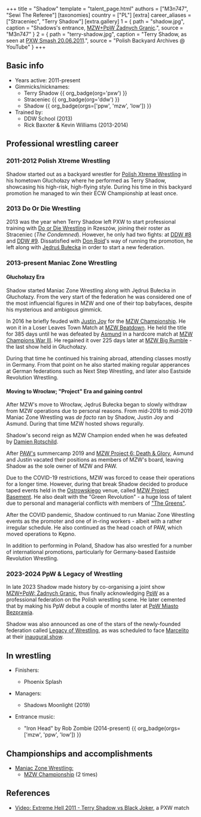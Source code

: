 +++
title = "Shadow"
template = "talent_page.html"
authors = ["M3n747", "Sewi The Referee"]
[taxonomies]
country = ["PL"]
[extra]
career_aliases = ["Straceniec", "Terry Shadow"]
[extra.gallery]
1 = { path = "shadow.jpg", caption = "Shadows's entrance, [MZW+PpW Żadnych Granic](@/e/ppw/2023-09-23-ppw_mzw-zadnych-granic.md).", source = "M3n747" }
2 = { path = "terry-shadow.jpg", caption = "Terry Shadow, as seen at [PXW Smash 20.06.2011](@/e/pxw/2011-06-20-pxw-smash.md).", source = "Polish Backyard Archives @ YouTube" }
+++


## Basic info
* Years active: 2011-present
* Gimmicks/nicknames:
  - Terry Shadow {{ org_badge(org='pxw') }}
  - Straceniec {{ org_badge(org='ddw') }}
  - Shadow {{ org_badge(orgs=['ppw', 'mzw', 'low']) }}
* Trained by:
  - DDW School (2013)
  - Rick Baxxter & Kevin Williams (2013-2014)
 
## Professional wrestling career

### 2011-2012 Polish Xtreme Wrestling
Shadow started out as a backyard wrestler for [Polish Xtreme Wrestling](@/o/pxw.md) in his hometown Głuchołazy where he performed as Terry Shadow, showcasing his high-risk, high-flying style. During his time in this backyard promotion he managed to win their ECW Championship at least once.

### 2013 Do Or Die Wrestling

2013 was the year when Terry Shadow left PXW to start professional training with [Do or Die Wrestling](@/o/ddw.md) in Rzeszów, joining their roster as Straceniec (_The Condemned_). However, he only had two fights: at [DDW #8](@/e/ddw/2013-08-17-ddw-8.md) and [DDW #9](@/e/ddw/2013-10-25-ddw-9.md).
Dissatisfied with [Don Roid](@/w/don-roid.md)'s way of running the promotion, he left along with [Jędruś Bułecka](@/w/jedrus-bulecka.md) in order to start a new federation.

### 2013-present Maniac Zone Wrestling 

#### Głuchołazy Era
Shadow started Maniac Zone Wrestling along with Jędruś Bułecka in Głuchołazy. From the very start of the federation he was considered one of the most influencial figures in MZW and one of their top babyfaces, despite his mysterious and ambigous gimmick.

In 2016 he briefly feuded with [Justin Joy](@/w/justin-joy.md) for the [MZW Championship](@/c/mzw-championship.md). He won it in a Loser Leaves Town Match at [MZW Beatdown](@/e/mzw/2016-05-14-mzw-beatdown.md). He held the title for 385 days until he was defeated by [Asmund](@/w/asmund.md) in a hardcore match at [MZW Champions War III](@/e/mzw/2017-06-03-mzw-champions-war-3.md). He regained it over 225 days later at [MZW Big Rumble](@/e/mzw/2018-01-14-mzw-big-rumble.md) - the last show held in Głuchołazy.

During that time he continued his training abroad, attending classes mostly in Germany. From that point on he also started making regular apperances at German federations such as Next Step Wrestling, and later also Eastside Revolution Wrestling.

#### Moving to Wrocław; "Project" Era and gaining control 

After MZW's move to Wrocław, Jędruś Bułecka began to slowly withdraw from MZW operations due to personal reasons. From mid-2018 to mid-2019 Maniac Zone Wrestling was _de facto_ ran by Shadow, Justin Joy and Asmund. During that time MZW hosted shows regurally.

Shadow's second reign as MZW Champion ended when he was defeated by [Damien Rotschild](@/e/mzw/2019-02-09-mzw-project-3-black-white.md).

After [PAW's](@/o/paw.md) summercamp 2019 and [MZW Project 6: Death & Glory](@/e/mzw/2019-08-24-mzw-project-6-death-and-glory.md), Asmund and Justin vacated their positions as members of MZW's board, leaving Shadow as the sole owner of MZW and PAW. 

Due to the COVID-19 restrictions, MZW was forced to cease their operations for a longer time. However, during that break Shadow decided to produce taped events held in the [Ostrowskiego](@/v/ostrowskiego-wroclaw.md) venue, called [MZW Project Basement](@/e/mzw/2021-03-18-mzw-project-basement-1.md). He also dealt with the "Green Revolution" - a huge loss of talent due to personal and managerial conflicts with members of ["The Greens"](@/a/the-greens.md).

After the COVID pandemic, Shadow continued to run Maniac Zone Wrestling events as the promoter and one of in-ring workers - albeit with a rather irregular schedule. He also continued as the head coach of PAW, which moved operations to Kępno.

In addition to performing in Poland, Shadow has also wrestled for a number of international promotions, particularly for Germany-based Eastside Revolution Wrestling.

### 2023-2024 PpW & Legacy of Wrestling

In late 2023 Shadow made history by co-organising a joint show [MZW+PpW: Żadnych Granic](@/e/ppw/2023-09-23-ppw_mzw-zadnych-granic.md), thus finally acknowledging [PpW](@/o/ppw.md) as a professional federation on the Polish wrestling scene. He later cemented that by making his PpW debut a couple of months later at [PpW Miasto Bezprawia](@/e/ppw/2024-02-10-ppw-miasto-bezprawia.md).

Shadow was also announced as one of the stars of the newly-founded federation called [Legacy of Wrestling](@/o/low.md), as was scheduled to face [Marcelito](@/w/marcelito.md) at their [inaugural show](@/e/low/2024-12-01-low-1.md).

## In wrestling
* Finishers:
  - Phoenix Splash

* Managers:
  - Shadows Moonlight (2019)

* Entrance music:
  - "Iron Head" by Rob Zombie (2014-present) {{ org_badge(orgs=['mzw', 'ppw', 'low']) }}
 
## Championships and accomplishments

* [Maniac Zone Wrestling:](@/o/mzw.md)
  - [MZW Championship](@/c/mzw-championship.md) (2 times)

## References
* [Video: Extreme Hell 2011 - Terry Shadow vs Black Joker](https://www.youtube.com/watch?v=5uRpO2Viqlk), a PXW match
